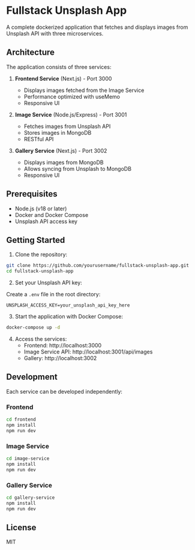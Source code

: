 # Fullstack Unsplash App

A complete dockerized application that fetches and displays images from Unsplash API with three microservices.

## Architecture

The application consists of three services:

1. **Frontend Service** (Next.js) - Port 3000
   - Displays images fetched from the Image Service
   - Performance optimized with useMemo
   - Responsive UI

2. **Image Service** (Node.js/Express) - Port 3001
   - Fetches images from Unsplash API
   - Stores images in MongoDB
   - RESTful API

3. **Gallery Service** (Next.js) - Port 3002
   - Displays images from MongoDB
   - Allows syncing from Unsplash to MongoDB
   - Responsive UI

## Prerequisites

- Node.js (v18 or later)
- Docker and Docker Compose
- Unsplash API access key

## Getting Started

1. Clone the repository:

```bash
git clone https://github.com/yourusername/fullstack-unsplash-app.git
cd fullstack-unsplash-app
```

2. Set your Unsplash API key:

Create a `.env` file in the root directory:

```
UNSPLASH_ACCESS_KEY=your_unsplash_api_key_here
```

3. Start the application with Docker Compose:

```bash
docker-compose up -d
```

4. Access the services:
   - Frontend: http://localhost:3000
   - Image Service API: http://localhost:3001/api/images
   - Gallery: http://localhost:3002

## Development

Each service can be developed independently:

### Frontend
```bash
cd frontend
npm install
npm run dev
```

### Image Service
```bash
cd image-service
npm install
npm run dev
```

### Gallery Service
```bash
cd gallery-service
npm install
npm run dev
```

## License

MIT 